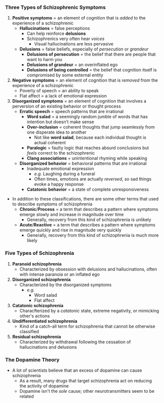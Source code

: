 ### Three Types of Schizophrenic Symptoms
1. **Positive symptoms** = an element of cognition that is *added* to the experience of a schizophrenic
    * **Hallucinations** = false perceptions
        + Can help reinforce **delusions**
        + Schizophrenics very often hear *voices*
            - Visual hallucinations are less pervasive
    * **Delusions** = false beliefs, especially of *persecution* or *grandeur*
        + **Delusions of persecution** = the belief that there are people that want to harm you
        + **Delusions of grandeur** = an overinflated ego
        + **Delusions of being controlled** = the belief that cognition itself is compromised by some external entity
1. **Negative symptoms** = an element of cognition that is *removed* from the experience of a schizophrenic
    * Poverty of speech = an ability to speak
    * Flat affect = a lack of emotional expression
1. **Disorganized symptoms** = an element of cognition that involves a perversion of an existing behavior or thought process
    * **Erratic speech** = speech patterns that are irrational
        + **Word salad** = a seemingly random jumble of words that has intention but doesn't make sense
        + **Over-inclusion** = coherent thoughts that jump seamlessly from one disperate idea to another
            - Not like **word salad**, because each individual thought is actual coherent
        + **Paralogic** = faulty logic that reaches absurd conclusions but *feels* correct to the schizophrenic
        + **Clang associations** = unintentional rhyming while speaking
    * **Disorganized behavior** = behavioral patterns that are irrational
        + Inadequate emotional expression
            - *e.g.* Laughing during a funeral
            - Often times, emotions are actually *reversed*, so sad things evoke a happy response
        + **Catatonic behavior**  = a state of complete unresponsiveness
- In addition to these classifications, there are some other terms that used to describe symptoms of schizophrenia
    * **Chronic**/**Process** = a term that describes a pattern where symptoms emerge slowly and increase in magnitude over time
        + Generally, recovery from this kind of schizophrenia is unlikely
    * **Acute**/**Reactive** = a term that describes a pattern where symptoms emerge quickly and rise in magnitude very quickly
        + Generally, recovery from this kind of schizophrenia is much more likely

### Five Types of Schizophrenia
1. **Paranoid schizophrenia**
    * Characterized by obsession with delusions and hallucinations, often with intense paranoia or an inflated ego
2. **Disorganized schizophrenia**
    * Characterized by the disorganized symptoms
        + *e.g.*
            - Word salad
            - Flat affect
3. **Catatonic schizophrenia**
    * Characfterized by a *catatonic* state, extreme negativity, or mimicking other's actions
4. **Undifferentiated schizophrenia**
    * Kind of a catch-all term for schizophrenia that cannot be otherwise classified
5. **Residual schizophrenia**
    * Characterized by withdrawal following the cessation of hallucinations and delusions

### The Dopamine Theory
- A lot of scientists believe that an excess of dopamine can cause schizophrenia
    * As a result, many drugs that target schizophrenia act on reducing the activity of dopamine
    * Dopamine isn't the *sole* cause; other neurotransmitters seem to be related
